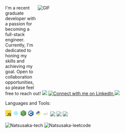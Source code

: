 <img align="right" alt="GIF" src="https://media3.giphy.com/media/v1.Y2lkPTc5MGI3NjExYjI3bnA1eXB0MzBqYXZxMmF5Z3QzNHc1NW81NzhvaXd2cmp3Mm1icSZlcD12MV9pbnRlcm5hbF9naWZfYnlfaWQmY3Q9Zw/qgQUggAC3Pfv687qPC/giphy.gif" width="400" height="266" />
I'm a recent graduate developer with a passion for becoming a full-stack engineer. Currently, I'm dedicated to honing my skills and achieving my goal. Open to collaboration opportunities, so please feel free to reach out!

<span>
<img src="https://komarev.com/ghpvc/?username=zero4835&style=flat"  height="25">
<a href="https://www.linkedin.com/in/natsu-saka-ab5665253/#gh-dark-mode-only">
    <img src="https://img.shields.io/badge/LinkedIn-3572A5?style=for-the-badge&logo=linkedin&logoColor=white#gh-light-mode-only"
        alt="Connect with me on LinkedIn" height="25" >
</a>
<img src="https://img.shields.io/github/followers/zero4835?style=social" height="25" />
</span>

Languages and Tools:

<span>
  <code><img height="20" src="https://raw.githubusercontent.com/github/explore/80688e429a7d4ef2fca1e82350fe8e3517d3494d/topics/javascript/javascript.png"></code>
  <code><img height="20" src="https://raw.githubusercontent.com/github/explore/80688e429a7d4ef2fca1e82350fe8e3517d3494d/topics/react/react.png"></code>
  <code><img height="20" src="https://raw.githubusercontent.com/github/explore/80688e429a7d4ef2fca1e82350fe8e3517d3494d/topics/nodejs/nodejs.png"></code>
  <code><img height="20" src="https://raw.githubusercontent.com/github/explore/80688e429a7d4ef2fca1e82350fe8e3517d3494d/topics/cpp/cpp.png"></code>
  <code><img height="20" src="https://raw.githubusercontent.com/github/explore/80688e429a7d4ef2fca1e82350fe8e3517d3494d/topics/python/python.png"></code>
  <code><img height="20" src="https://raw.githubusercontent.com/github/explore/80688e429a7d4ef2fca1e82350fe8e3517d3494d/topics/mysql/mysql.png"></code>
  <code><img height="20" src="https://upload.wikimedia.org/wikipedia/commons/thumb/3/3f/Git_icon.svg/1024px-Git_icon.svg.png"></code>
  <code><img height="20" src="https://cdn3.iconfinder.com/data/icons/logos-and-brands-adobe/512/181_Java-512.png"></code>
  <code><img height="20" src="https://upload.wikimedia.org/wikipedia/commons/thumb/7/79/Spring_Boot.svg/512px-Spring_Boot.svg.png"></code>
</span>
<br />
<br />
<span>
<img src="https://github-readme-stats.vercel.app/api?username=zero4835&show_icons=true&theme=gruvbox" alt="Natsusaka-tech" width="400"  />
<img src="https://leetcard.jacoblin.cool/Natsusaka" alt="Natsusaka-leetcode" width="400"  />
</span>
<br />
